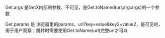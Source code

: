 Get.args 是GetX内部的参数，不可见，是Get.toNamed(url,arg:args)的一个参数

Get.params 是 浏览器里的params，url?key=value&key2=value2，是可见的，用于用户观察；跳转时需要使用Get.toName(url)完整url才可以























